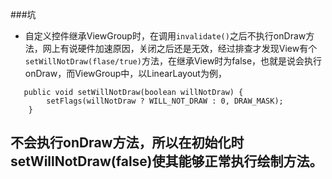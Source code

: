 ###坑
- 自定义控件继承ViewGroup时，在调用`invalidate()`之后不执行onDraw方法，网上有说硬件加速原因，关闭之后还是无效，经过排查才发现View有个`setWillNotDraw(flase/true)`方法，在继承View时为false，也就是说会执行onDraw，而ViewGroup中，以LinearLayout为例，
```
   public void setWillNotDraw(boolean willNotDraw) {
        setFlags(willNotDraw ? WILL_NOT_DRAW : 0, DRAW_MASK);
    }
```
不会执行onDraw方法，所以在初始化时setWillNotDraw(false)使其能够正常执行绘制方法。
-